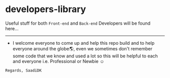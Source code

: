 # developers-library
Useful stuff for both `Front-end` and `Back-end` Developers will be found here...
***

* I welcome everyone to come up and help this repo build and to help everyone around the globe🌎, even we sometimes don't remember some code that we know and used a lot so this will be helpful to each and everyone i.e. Professional or Newbie ☺

 `Regards, SaadiDK`
